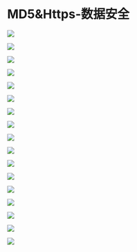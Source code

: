 # MD5&Https-数据安全

![](../LibrarypPictures/RunNet/06-数据安全/幻灯片01.jpg)

![](../LibrarypPictures/RunNet/06-数据安全/幻灯片02.jpg)

![](../LibrarypPictures/RunNet/06-数据安全/幻灯片03.jpg)

![](../LibrarypPictures/RunNet/06-数据安全/幻灯片04.jpg)

![](../LibrarypPictures/RunNet/06-数据安全/幻灯片05.jpg)

![](../LibrarypPictures/RunNet/06-数据安全/幻灯片06.jpg)

![](../LibrarypPictures/RunNet/06-数据安全/幻灯片07.jpg)

![](../LibrarypPictures/RunNet/06-数据安全/幻灯片08.jpg)

![](../LibrarypPictures/RunNet/06-数据安全/幻灯片09.jpg)

![](../LibrarypPictures/RunNet/06-数据安全/幻灯片10.jpg)

![](../LibrarypPictures/RunNet/06-数据安全/幻灯片11.jpg)

![](../LibrarypPictures/RunNet/06-数据安全/幻灯片12.jpg)

![](../LibrarypPictures/RunNet/06-数据安全/幻灯片13.jpg)

![](../LibrarypPictures/RunNet/06-数据安全/幻灯片14.jpg)

![](../LibrarypPictures/RunNet/06-数据安全/幻灯片15.jpg)

![](../LibrarypPictures/RunNet/06-数据安全/幻灯片16.jpg)

![](../LibrarypPictures/RunNet/06-数据安全/幻灯片17.jpg)
